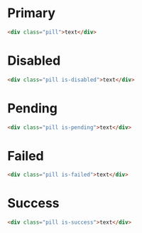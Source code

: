 # Primary

```html
<div class="pill">text</div>
```

# Disabled

```html
<div class="pill is-disabled">text</div>
```

# Pending

```html
<div class="pill is-pending">text</div>
```

# Failed

```html
<div class="pill is-failed">text</div>
```

# Success

```html
<div class="pill is-success">text</div>
```
